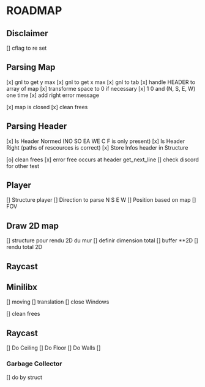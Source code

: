 # ROADMAP

## Disclaimer
[] cflag to re set

## Parsing Map
[x] gnl to get y max
[x] gnl to get x max
[x] gnl to tab
[x] handle HEADER to array of map
[x] transforme space to 0 if necessary
[x] 1 0 and (N, S, E, W) one time
[x] add right error message

[x] map is closed
[x] clean frees

## Parsing Header
[x] Is Header Normed (NO SO EA WE C F is only present)
[x] Is Header Right (paths of rescources is correct)
[x] Store Infos header in Structure

[o] clean frees
	[x] error free occurs at header get_next_line
[] check discord for other test


## Player
[] Structure player
[] Direction to parse N S E W
[] Position based on map
[] FOV


## Draw 2D map
[] structure pour rendu 2D du mur
[] definir dimension total
[] buffer **2D
[] rendu total 2D

## Raycast


## Minilibx
[] moving
[] translation
[] close Windows

[] clean frees

## Raycast
[] Do Ceiling
[] Do Floor
[] Do Walls
[]



### Garbage Collector
[] do by struct




